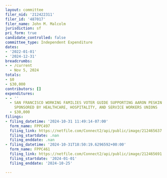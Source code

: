 ```yaml
---
layout: committee
filer_nid: '212422311'
filer_id: '487017'
filer_name: John M. Malcolm
jurisdiction: sf
pri_form: true
candidate_controlled: false
committee_type: Independent Expenditure
dates:
- '2022-01-01'
- '2024-12-31'
breadcrumbs:
- - /current
  - Nov 5, 2024
totals:
- $0
- $30,000
contributors: []
expenditures:
- - ''
  - SAN FRANCISCO WORKING FAMILIES VOTER GUIDE SUPPORTING AARON PESKIN FOR MAYOR,
    SPONSORED BY HEALTHCARE, HOSPITALITY, AND SERVICE WORKERS UNIONS
  - $30,000
filings:
- filing_datetime: '2024-10-31 11:49:14-07:00'
  form_name: FPPC497
  filing_link: https://netfile.com/Connect2/api/public/image/212465637
  filing_startdate: .nan
  filing_enddate: .nan
- filing_datetime: '2024-10-31T18:50:19.6296592+00:00'
  form_name: FPPC461
  filing_link: https://netfile.com/Connect2/api/public/image/212465691
  filing_startdate: '2024-01-01'
  filing_enddate: '2024-10-25'

---
```

